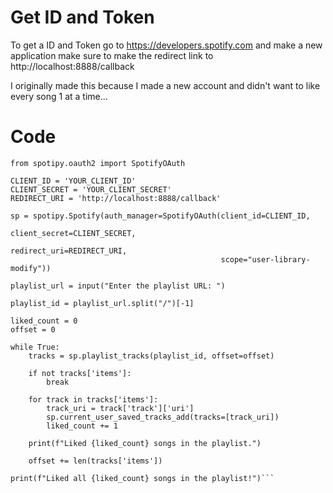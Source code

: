 # Get ID and Token
To get a ID and Token go to https://developers.spotify.com and make a new application make sure to make the redirect link to http://localhost:8888/callback

I originally made this because I made a new account and didn't want to like every song 1 at a time...

# Code
```import spotipy
from spotipy.oauth2 import SpotifyOAuth

CLIENT_ID = 'YOUR_CLIENT_ID'
CLIENT_SECRET = 'YOUR_CLIENT_SECRET'
REDIRECT_URI = 'http://localhost:8888/callback'

sp = spotipy.Spotify(auth_manager=SpotifyOAuth(client_id=CLIENT_ID,
                                               client_secret=CLIENT_SECRET,
                                               redirect_uri=REDIRECT_URI,
                                               scope="user-library-modify"))

playlist_url = input("Enter the playlist URL: ")

playlist_id = playlist_url.split("/")[-1]

liked_count = 0
offset = 0

while True:
    tracks = sp.playlist_tracks(playlist_id, offset=offset)
    
    if not tracks['items']:
        break
    
    for track in tracks['items']:
        track_uri = track['track']['uri']
        sp.current_user_saved_tracks_add(tracks=[track_uri])
        liked_count += 1
    
    print(f"Liked {liked_count} songs in the playlist.")
    
    offset += len(tracks['items'])

print(f"Liked all {liked_count} songs in the playlist!")```

